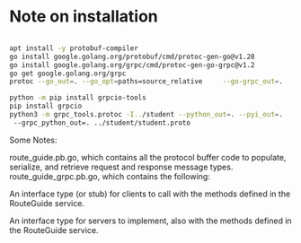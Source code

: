 # Note on installation

```bash

apt install -y protobuf-compiler
go install google.golang.org/protobuf/cmd/protoc-gen-go@v1.28
go install google.golang.org/grpc/cmd/protoc-gen-go-grpc@v1.2
go get google.golang.org/grpc
protoc --go_out=. --go_opt=paths=source_relative     --go-grpc_out=.   --go-grpc_opt=paths=source_relative     student/student.proto 

python -m pip install grpcio-tools
pip install grpcio
python3 -m grpc_tools.protoc -I../student --python_out=. --pyi_out=.
 --grpc_python_out=. ../student/student.proto
```

Some Notes:

route_guide.pb.go, which contains all the protocol buffer code to populate, serialize, and retrieve request and response message types.
route_guide_grpc.pb.go, which contains the following:

An interface type (or stub) for clients to call with the methods defined in the RouteGuide service.

An interface type for servers to implement, also with the methods defined in the RouteGuide service.
